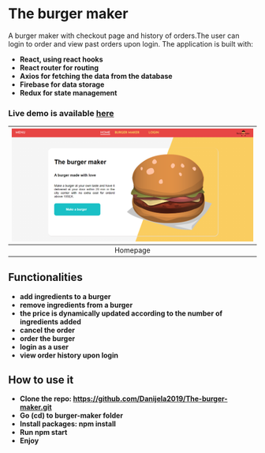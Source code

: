 # The burger maker

A burger maker with checkout page and history of orders.The user can login to order and view past orders upon login.
The application is built with: 
- **React, using react hooks**
- **React router for routing**
- **Axios for fetching the data from the database**
- **Firebase for data storage**
- **Redux for state management**

### Live demo is available [here](https://the-burger-maker.netlify.app/)

| ![Homepage](homepage.png)|
|:---:|
| Homepage|

## Functionalities

- **add ingredients to a burger**
- **remove ingredients from a burger**
- **the price is dynamically updated according to the number of ingredients added**
- **cancel the order**
- **order the burger**
- **login as a user**
- **view order history upon login**

## How to use it

- **Clone the repo: https://github.com/Danijela2019/The-burger-maker.git**
- **Go (cd) to burger-maker folder**
- **Install packages: npm install**
- **Run npm start**
- **Enjoy**
